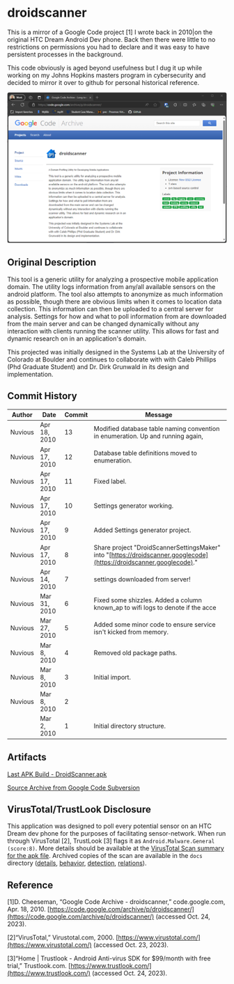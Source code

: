 # droidscanner

This is a mirror of a Google Code project [1] I wrote back in 2010|on the original HTC Dream Android Dev phone. Back
then there were little to no restrictions on permissions you had to declare and it was easy to have persistent processes
in the background.

This code obviously is aged beyond usefulness but I dug it up while working on my Johns Hopkins masters program in
cybersecurity and decided to mirror it over to github for personal historical reference.

![Google Code - droidscanner](docs/GoogleCode-droidscanner.png)

## Original Description

This tool is a generic utility for analyzing a prospective mobile application domain. The utility logs information from
any/all available sensors on the android platform. The tool also attempts to anonymize as much information as possible,
though there are obvious limits when it comes to location data collection. This information can then be uploaded to a
central server for analysis. Settings for how and what to poll information from are downloaded from the main server and
can be changed dynamically without any interaction with clients running the scanner utility. This allows for fast and
dynamic research on in an application's domain.

This projected was initially designed in the Systems Lab at the University of Colorado at Boulder and continues to
collaborate with with Caleb Phillips (Phd Graduate Student) and Dr. Dirk Grunwald in its design and implementation.

## Commit History

|Author|Date|Commit|Message|
|-|-|-|-
|Nuvious|Apr 18, 2010|13|Modified database table naming convention in enumeration. Up and running again,|
|Nuvious|Apr 17, 2010|12|Database table definitions moved to enumeration.|
|Nuvious|Apr 17, 2010|11|Fixed label.|
|Nuvious|Apr 17, 2010|10|Settings generator working.|
|Nuvious|Apr 17, 2010|9|Added Settings generator project.|
|Nuvious|Apr 17, 2010|8|Share project "DroidScannerSettingsMaker" into "[https://droidscanner.googlecode](https://droidscanner.googlecode)."|
|Nuvious|Apr 14, 2010|7|settings downloaded from server!|
|Nuvious|Mar 31, 2010|6|Fixed some shizzles. Added a column known_ap to wifi logs to denote if the acce|
|Nuvious|Mar 27, 2010|5|Added some minor code to ensure service isn't kicked from memory.|
|Nuvious|Mar 8, 2010|4|Removed old package paths.|
|Nuvious|Mar 8, 2010|3|Initial import.|
|Nuvious|Mar 8, 2010|2||
||Mar 2, 2010|1|Initial directory structure.|

## Artifacts

[Last APK Build - DroidScanner.apk](docs\DroidScanner.apk)

[Source Archive from Google Code Subversion](docs\source-archive.zip)

## VirusTotal/TrustLook Disclosure

This application was designed to poll every potential sensor on an HTC Dream dev phone for the purposes of facilitating
sensor-network. When run through VirusTotal [2], TrustLook [3] flags it as `Android.Malware.General (score:8)`. More
details should be available at the [VirusTotal Scan summary for the apk file](https://www.virustotal.com/gui/file/8966dd190378daf49a1da5fb869a4e6a1382d399949698b44a6c7e1d551937e5).
Archived copies of the scan are available in the `docs` directory ([details](docs\VirusTotal-Details.pdf),
[behavior](docs\VirusTotal-Behavior.pdf), [detection](docs\VirusTotal-Detection.pdf),
[relations](docs\VirusTotal-Relations.pdf)).

## Reference

[1]D. Cheeseman, “Google Code Archive - droidscanner,” code.google.com, Apr. 18, 2010.
[https://code.google.com/archive/p/droidscanner/](https://code.google.com/archive/p/droidscanner/) (accessed Oct. 24, 2023).

[2]“VirusTotal,” Virustotal.com, 2000. [https://www.virustotal.com/](https://www.virustotal.com/) (accessed Oct. 23, 2023).

[3]“Home | Trustlook - Android Anti-virus SDK for $99/month with free trial,” Trustlook.com.
[https://www.trustlook.com/](https://www.trustlook.com/) (accessed Oct. 24, 2023).

